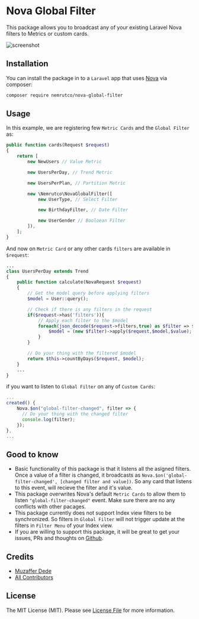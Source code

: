 # Nova Global Filter

This package allows you to broadcast any of your existing Laravel Nova filters to Metrics or custom cards.

![screenshot](https://user-images.githubusercontent.com/5906125/80741990-3075f180-8b4d-11ea-8b39-c7bd03d9d7b5.png)

## Installation

You can install the package in to a `Laravel` app that uses [Nova](https://nova.laravel.com) via composer:

```bash
composer require nemrutco/nova-global-filter
```

## Usage

In this example, we are registering few `Metric Cards` and the `Global Filter` as:

```php
public function cards(Request $request)
{
	return [
		new NewUsers // Value Metric

		new UsersPerDay, // Trend Metric

		new UsersPerPlan, // Partition Metric

		new \Nemrutco\NovaGlobalFilter([
			new UserType, // Select Filter

			new BirthdayFilter, // Date Filter

			new UserGender // Booloean Filter
		]),
	];
}
```

And now on `Metric Card` or any other cards `filters` are available in `$request`:

```php
...
class UsersPerDay extends Trend
{
	public function calculate(NovaRequest $request)
	{
		// Get the model query before applying filters
		$model = User::query();

		// Check if there is any filters in the request
		if($request->has('filters')){
			// Apply each filter to the $model
			foreach(json_decode($request->filters,true) as $filter => $value) {
				$model = (new $filter)->apply($request,$model,$value);
			}
		}

		// Do your thing with the filtered $model
		return $this->countByDays($request, $model);
	}
	...
}

```

if you want to listen to `Global Filter` on any of `Custom Cards`:

```js
...
created() {
    Nova.$on("global-filter-changed", filter => {
      // Do your thing with the changed filter
      console.log(filter);
    });
},
...
```

## Good to know

- Basic functionality of this package is that it listens all the asigned filters. Once a value of a filter is changed, it broadcasts as `Nova.$on('global-filter-changed', [changed filter and value])`. So any card that listens to this event, will recieve the filter and it's value.
- This package overwrites Nova's default `Metric Cards` to allow them to listen `"global-filter-changed"` event. Make sure there are no any conflicts with other pacages.
- This package currently does not support Index view filters to be synchronized. So filters in `Global Filter` will not trigger update at the filters in `Filter Menu` of your Index view.
- If you are willing to support this package, it will be great to get your issues, PRs and thoughts on [Github](https://github.com/nemrutco/).

## Credits

- [Muzaffer Dede](https://github.com/muzafferdede)
- [All Contributors](../../contributors)

## License

The MIT License (MIT). Please see [License File](LICENSE.md) for more information.
